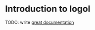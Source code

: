 # Introduction to logol

TODO: write [great documentation](http://jacobian.org/writing/what-to-write/)
